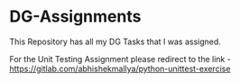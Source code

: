 # DG-Assignments

This Repository has all my DG Tasks that I was assigned.

For the Unit Testing Assignment please redirect to the link -
https://gitlab.com/abhishekmallya/python-unittest-exercise
